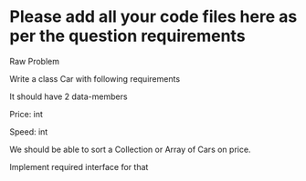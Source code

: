 # Please add all your code files here as per the question requirements

Raw Problem

Write a class Car with following requirements

It should have 2 data-members

Price: int

Speed: int

We should be able to sort a Collection or Array of Cars on price.

Implement required interface for that
